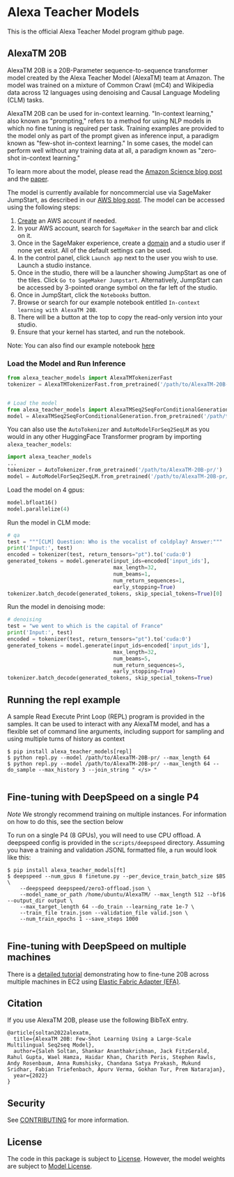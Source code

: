 # Alexa Teacher Models

This is the official Alexa Teacher Model program github page.

## AlexaTM 20B

AlexaTM 20B is a 20B-Parameter sequence-to-sequence transformer model created by the Alexa Teacher Model (AlexaTM) team at Amazon. The model was trained on a mixture of Common Crawl (mC4) and Wikipedia data across 12 languages using denoising and Causal Language Modeling (CLM) tasks.

AlexaTM 20B can be used for in-context learning. "In-context learning," also known as "prompting," refers to a method for using NLP models in which no fine tuning is required per task. Training examples are provided to the model only as part of the prompt given as inference input, a paradigm known as "few-shot in-context learning." In some cases, the model can perform well without any training data at all, a paradigm known as "zero-shot in-context learning."

To learn more about the model, please read the [Amazon Science blog post](https://www.amazon.science/blog/20b-parameter-alexa-model-sets-new-marks-in-few-shot-learning) and the [paper](https://arxiv.org/abs/2208.01448).

The model is currently available for noncommercial use via SageMaker JumpStart, as described in our [AWS blog post](https://aws.amazon.com/blogs/machine-learning/alexatm-20b-is-now-available-in-amazon-sagemaker-jumpstart/). The model can be accessed using the following steps:

1. [Create](https://aws.amazon.com/premiumsupport/knowledge-center/create-and-activate-aws-account/) an AWS account if needed.
1. In your AWS account, search for `SageMaker` in the search bar and click on it.
1. Once in the SageMaker experience, create a [domain](https://docs.aws.amazon.com/sagemaker/latest/dg/gs-studio-onboard.html) and a studio user if none yet exist. All of the default settings can be used.
1. In the control panel, click `Launch app` next to the user you wish to use. Launch a studio instance.
1. Once in the studio, there will be a launcher showing JumpStart as one of the tiles. Click `Go to SageMaker Jumpstart`. Alternatively, JumpStart can be accessed by 3-pointed orange symbol on the far left of the studio.
1. Once in JumpStart, click the `Notebooks` button.
1. Browse or search for our example notebook entitled `In-context learning with AlexaTM 20B`.
1. There will be a button at the top to copy the read-only version into your studio.
1. Ensure that your kernel has started, and run the notebook.

Note: You can also find our example notebook [here](https://github.com/aws/amazon-sagemaker-examples/blob/main/introduction_to_amazon_algorithms/jumpstart_alexatm20b/Amazon_Jumpstart_AlexaTM_20B.ipynb)

### Load the Model and Run Inference

```python
from alexa_teacher_models import AlexaTMTokenizerFast
tokenizer = AlexaTMTokenizerFast.from_pretrained('/path/to/AlexaTM-20B-pr/')


# Load the model
from alexa_teacher_models import AlexaTMSeq2SeqForConditionalGeneration
model = AlexaTMSeq2SeqForConditionalGeneration.from_pretrained('/path/to/AlexaTM-20B-pr/')
```

You can also use the `AutoTokenizer` and `AutoModelForSeq2SeqLM` as you would in any other HuggingFace Transformer
program by importing `alexa_teacher_models`:

```python
import alexa_teacher_models
...
tokenizer = AutoTokenizer.from_pretrained('/path/to/AlexaTM-20B-pr/')
model = AutoModelForSeq2SeqLM.from_pretrained('/path/to/AlexaTM-20B-pr/')

```

Load the model on 4 gpus:

```python
model.bfloat16()
model.parallelize(4)
```

Run the model in CLM mode:
```python
# qa
test = """[CLM] Question: Who is the vocalist of coldplay? Answer:"""
print('Input:', test)
encoded = tokenizer(test, return_tensors="pt").to('cuda:0')
generated_tokens = model.generate(input_ids=encoded['input_ids'],
                                  max_length=32,
                                  num_beams=1,
                                  num_return_sequences=1,
                                  early_stopping=True)
tokenizer.batch_decode(generated_tokens, skip_special_tokens=True)[0]
```

Run the model in denoising mode:
```python
# denoising
test = "we went to which is the capital of France"
print('Input:', test)
encoded = tokenizer(test, return_tensors="pt").to('cuda:0')
generated_tokens = model.generate(input_ids=encoded['input_ids'],
                                  max_length=32,
                                  num_beams=5,
                                  num_return_sequences=5,
                                  early_stopping=True)
tokenizer.batch_decode(generated_tokens, skip_special_tokens=True)
```

## Running the repl example

A sample Read Execute Print Loop (REPL) program is provided in the samples.  It can be used to interact with
any AlexaTM model, and has a flexible set of command line arguments, including support for sampling and using multiple turns of history as context

```
$ pip install alexa_teacher_models[repl]
$ python repl.py --model /path/to/AlexaTM-20B-pr/ --max_length 64
$ python repl.py --model /path/to/AlexaTM-20B-pr/ --max_length 64 --do_sample --max_history 3 --join_string " </s> "


```

## Fine-tuning with DeepSpeed on a single P4

*Note* We strongly recommend training on multiple instances.  For information on how to do this, see the section below

To run on a single P4 (8 GPUs), you will need to use CPU offload.  A deepspeed config is provided in the `scripts/deepspeed` directory.
Assuming you have a training and validation JSONL formatted file, a run would look like this:
```
$ pip install alexa_teacher_models[ft]
$ deepspeed --num_gpus 8 finetune.py --per_device_train_batch_size $BS \
    --deepspeed deepspeed/zero3-offload.json \
    --model_name_or_path /home/ubuntu/AlexaTM/ --max_length 512 --bf16 --output_dir output \
    --max_target_length 64 --do_train --learning_rate 1e-7 \
    --train_file train.json --validation_file valid.json \
    --num_train_epochs 1 --save_steps 1000


```

## Fine-tuning with DeepSpeed on multiple machines

There is a [detailed tutorial](docs/EFA.md) demonstrating how to fine-tune 20B across multiple machines in EC2 using [Elastic Fabric Adapter (EFA)](https://docs.aws.amazon.com/AWSEC2/latest/UserGuide/efa.html).

## Citation
If you use AlexaTM 20B, please use the following BibTeX entry.

```
@article{soltan2022alexatm,
  title={AlexaTM 20B: Few-Shot Learning Using a Large-Scale Multilingual Seq2seq Model},
  author={Saleh Soltan, Shankar Ananthakrishnan, Jack FitzGerald, Rahul Gupta, Wael Hamza, Haidar Khan, Charith Peris, Stephen Rawls, Andy Rosenbaum, Anna Rumshisky, Chandana Satya Prakash, Mukund Sridhar, Fabian Triefenbach, Apurv Verma, Gokhan Tur, Prem Natarajan},
  year={2022}
}
```


## Security

See [CONTRIBUTING](CONTRIBUTING.md#security-issue-notifications) for more information.

## License
The code in this package is subject to [License](LICENSE). However, 
the model weights are subject to [Model License](MODEL_LICENSE.md).
